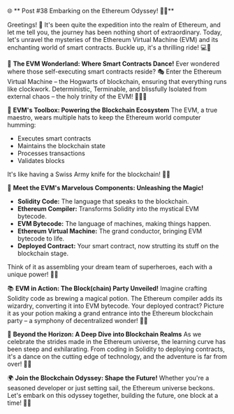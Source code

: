 🌐 ** Post #38 Embarking on the Ethereum Odyssey! 🚀✨**

Greetings! 🌟 It's been quite the expedition into the realm of Ethereum, and let me tell you, the journey has been nothing short of extraordinary. Today, let's unravel the mysteries of the Ethereum Virtual Machine (EVM) and its enchanting world of smart contracts. Buckle up, it's a thrilling ride! 💻🔗

🏰 **The EVM Wonderland: Where Smart Contracts Dance!**
Ever wondered where those self-executing smart contracts reside? 🎭 Enter the Ethereum Virtual Machine – the Hogwarts of blockchain, ensuring that everything runs like clockwork. Deterministic, Terminable, and blissfully Isolated from external chaos – the holy trinity of the EVM! 🧙‍♂️✨

🧰 **EVM's Toolbox: Powering the Blockchain Ecosystem**
The EVM, a true maestro, wears multiple hats to keep the Ethereum world computer humming:
- Executes smart contracts
- Maintains the blockchain state
- Processes transactions
- Validates blocks

It's like having a Swiss Army knife for the blockchain! 🚀🔧

🤖 **Meet the EVM's Marvelous Components: Unleashing the Magic!**
- **Solidity Code:** The language that speaks to the blockchain.
- **Ethereum Compiler:** Transforms Solidity into the mystical EVM bytecode.
- **EVM Bytecode:** The language of machines, making things happen.
- **Ethereum Virtual Machine:** The grand conductor, bringing EVM bytecode to life.
- **Deployed Contract:** Your smart contract, now strutting its stuff on the blockchain stage.

Think of it as assembling your dream team of superheroes, each with a unique power! 💪🌐

📚 **EVM in Action: The Block(chain) Party Unveiled!**
Imagine crafting Solidity code as brewing a magical potion. The Ethereum compiler adds its wizardry, converting it into EVM bytecode. Your deployed contract? Picture it as your potion making a grand entrance into the Ethereum blockchain party – a symphony of decentralized wonder! 🎇🎉

🚀 **Beyond the Horizon: A Deep Dive into Blockchain Realms**
As we celebrate the strides made in the Ethereum universe, the learning curve has been steep and exhilarating. From coding in Solidity to deploying contracts, it's a dance on the cutting edge of technology, and the adventure is far from over! 🚀🌌

🌍 **Join the Blockchain Odyssey: Shape the Future!**
Whether you're a seasoned developer or just setting sail, the Ethereum universe beckons. Let's embark on this odyssey together, building the future, one block at a time! 🌟💼